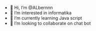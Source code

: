- 👋 Hi, I’m @ALbernnn
- 👀 I’m interested in informatika
- 🌱 I’m currently learning Java script
- 💞️ I’m looking to collaborate on chat bot


<!---
ALbernnn/ALbernnn is a ✨ special ✨ repository because its `README.md` (this file) appears on your GitHub profile.
You can click the Preview link to take a look at your changes.
--->
